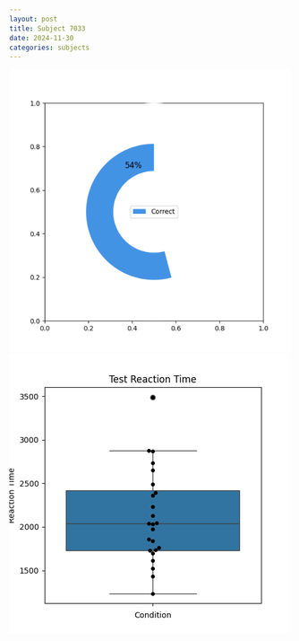 ```yaml
---
layout: post
title: Subject 7033
date: 2024-11-30
categories: subjects
---
```


![](data/7033/run-15/7033_FN_acc_test.png)
![](data/7033/run-15/7033_FN_rt.png)
